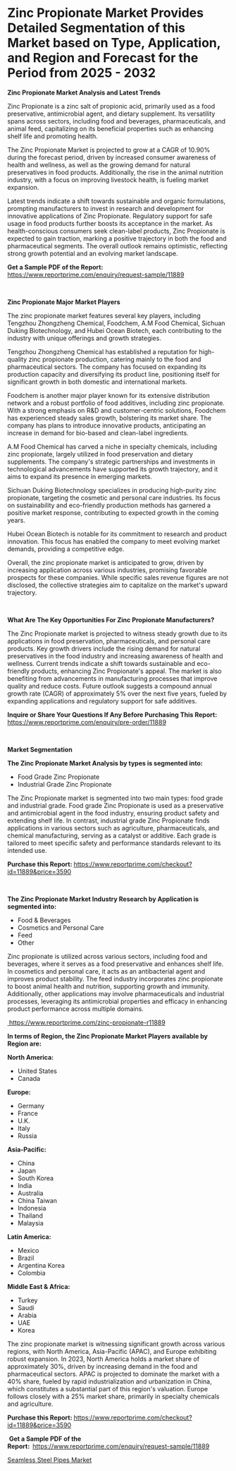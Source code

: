 <p><h1>Zinc Propionate Market Provides Detailed Segmentation of this Market based on Type, Application, and Region and Forecast for the Period from 2025 - 2032</h1></p><p><strong>Zinc Propionate Market Analysis and Latest Trends</strong></p>
<p><p>Zinc Propionate is a zinc salt of propionic acid, primarily used as a food preservative, antimicrobial agent, and dietary supplement. Its versatility spans across sectors, including food and beverages, pharmaceuticals, and animal feed, capitalizing on its beneficial properties such as enhancing shelf life and promoting health.</p><p>The Zinc Propionate Market is projected to grow at a CAGR of 10.90% during the forecast period, driven by increased consumer awareness of health and wellness, as well as the growing demand for natural preservatives in food products. Additionally, the rise in the animal nutrition industry, with a focus on improving livestock health, is fueling market expansion. </p><p>Latest trends indicate a shift towards sustainable and organic formulations, prompting manufacturers to invest in research and development for innovative applications of Zinc Propionate. Regulatory support for safe usage in food products further boosts its acceptance in the market. As health-conscious consumers seek clean-label products, Zinc Propionate is expected to gain traction, marking a positive trajectory in both the food and pharmaceutical segments. The overall outlook remains optimistic, reflecting strong growth potential and an evolving market landscape.</p></p>
<p><strong>Get a Sample PDF of the Report:&nbsp;</strong> <a href="https://www.reportprime.com/enquiry/request-sample/11889?utm_campaign=1990&utm_medium=2&utm_source=Github&utm_content=ia&utm_term=17032025&utm_id=zinc-propionate">https://www.reportprime.com/enquiry/request-sample/11889</a></p>
<p>&nbsp;</p>
<p><strong>Zinc Propionate Major Market Players</strong></p>
<p><p>The zinc propionate market features several key players, including Tengzhou Zhongzheng Chemical, Foodchem, A.M Food Chemical, Sichuan Duking Biotechnology, and Hubei Ocean Biotech, each contributing to the industry with unique offerings and growth strategies.</p><p>Tengzhou Zhongzheng Chemical has established a reputation for high-quality zinc propionate production, catering mainly to the food and pharmaceutical sectors. The company has focused on expanding its production capacity and diversifying its product line, positioning itself for significant growth in both domestic and international markets.</p><p>Foodchem is another major player known for its extensive distribution network and a robust portfolio of food additives, including zinc propionate. With a strong emphasis on R&D and customer-centric solutions, Foodchem has experienced steady sales growth, bolstering its market share. The company has plans to introduce innovative products, anticipating an increase in demand for bio-based and clean-label ingredients.</p><p>A.M Food Chemical has carved a niche in specialty chemicals, including zinc propionate, largely utilized in food preservation and dietary supplements. The company's strategic partnerships and investments in technological advancements have supported its growth trajectory, and it aims to expand its presence in emerging markets.</p><p>Sichuan Duking Biotechnology specializes in producing high-purity zinc propionate, targeting the cosmetic and personal care industries. Its focus on sustainability and eco-friendly production methods has garnered a positive market response, contributing to expected growth in the coming years.</p><p>Hubei Ocean Biotech is notable for its commitment to research and product innovation. This focus has enabled the company to meet evolving market demands, providing a competitive edge. </p><p>Overall, the zinc propionate market is anticipated to grow, driven by increasing application across various industries, promising favorable prospects for these companies. While specific sales revenue figures are not disclosed, the collective strategies aim to capitalize on the market's upward trajectory.</p></p>
<p>&nbsp;</p>
<p><strong>What Are The Key Opportunities For Zinc Propionate Manufacturers?</strong></p>
<p><p>The Zinc Propionate market is projected to witness steady growth due to its applications in food preservation, pharmaceuticals, and personal care products. Key growth drivers include the rising demand for natural preservatives in the food industry and increasing awareness of health and wellness. Current trends indicate a shift towards sustainable and eco-friendly products, enhancing Zinc Propionate's appeal. The market is also benefiting from advancements in manufacturing processes that improve quality and reduce costs. Future outlook suggests a compound annual growth rate (CAGR) of approximately 5% over the next five years, fueled by expanding applications and regulatory support for safe additives.</p></p>
<p><strong>Inquire or Share Your Questions If Any Before Purchasing This Report:</strong> <a href="https://www.reportprime.com/enquiry/pre-order/11889?utm_campaign=1990&utm_medium=2&utm_source=Github&utm_content=ia&utm_term=17032025&utm_id=zinc-propionate">https://www.reportprime.com/enquiry/pre-order/11889</a></p>
<p>&nbsp;</p>
<p><strong>Market Segmentation</strong></p>
<p><strong>The Zinc Propionate Market Analysis by types is segmented into:</strong></p>
<p><ul><li>Food Grade Zinc Propionate</li><li>Industrial Grade Zinc Propionate</li></ul></p>
<p><p>The Zinc Propionate market is segmented into two main types: food grade and industrial grade. Food grade Zinc Propionate is used as a preservative and antimicrobial agent in the food industry, ensuring product safety and extending shelf life. In contrast, industrial grade Zinc Propionate finds applications in various sectors such as agriculture, pharmaceuticals, and chemical manufacturing, serving as a catalyst or additive. Each grade is tailored to meet specific safety and performance standards relevant to its intended use.</p></p>
<p><strong>Purchase this Report:&nbsp;</strong><a href="https://www.reportprime.com/checkout?id=11889&price=3590&utm_campaign=1990&utm_medium=2&utm_source=Github&utm_content=ia&utm_term=17032025&utm_id=zinc-propionate">https://www.reportprime.com/checkout?id=11889&price=3590</a></p>
<p>&nbsp;</p>
<p><strong>The Zinc Propionate Market Industry Research by Application is segmented into:</strong></p>
<p><ul><li>Food & Beverages</li><li>Cosmetics and Personal Care</li><li>Feed</li><li>Other</li></ul></p>
<p><p>Zinc propionate is utilized across various sectors, including food and beverages, where it serves as a food preservative and enhances shelf life. In cosmetics and personal care, it acts as an antibacterial agent and improves product stability. The feed industry incorporates zinc propionate to boost animal health and nutrition, supporting growth and immunity. Additionally, other applications may involve pharmaceuticals and industrial processes, leveraging its antimicrobial properties and efficacy in enhancing product performance across multiple domains.</p></p>
<p><a href="https://www.reportprime.com/zinc-propionate-r11889?utm_campaign=1990&utm_medium=2&utm_source=Github&utm_content=ia&utm_term=17032025&utm_id=zinc-propionate">&nbsp;https://www.reportprime.com/zinc-propionate-r11889</a></p>
<p><strong>In terms of Region, the Zinc Propionate Market Players available by Region are:</strong></p>
<p>
    <p> <strong> North America: </strong>
        <ul>
            <li>United States</li>
            <li>Canada</li>
        </ul>
        </p> 
    <p> <strong> Europe: </strong>
        <ul>
            <li>Germany</li>
            <li>France</li>
            <li>U.K.</li>
            <li>Italy</li>
            <li>Russia</li>
        </ul>
        </p> 
    <p> <strong> Asia-Pacific: </strong>
        <ul>
            <li>China</li>
            <li>Japan</li>
            <li>South Korea</li>
            <li>India</li>
            <li>Australia</li>
            <li>China Taiwan</li>
            <li>Indonesia</li>
            <li>Thailand</li>
            <li>Malaysia</li>
        </ul>
        </p> 
    <p> <strong> Latin America: </strong>
        <ul>
            <li>Mexico</li>
            <li>Brazil</li>
            <li>Argentina Korea</li>
            <li>Colombia</li>
        </ul>
        </p> 
    <p> <strong> Middle East & Africa: </strong>
        <ul>
            <li>Turkey</li>
            <li>Saudi</li>
            <li>Arabia</li>
            <li>UAE</li>
            <li>Korea</li>
        </ul>
    </p>
    </p>
<p><p>The zinc propionate market is witnessing significant growth across various regions, with North America, Asia-Pacific (APAC), and Europe exhibiting robust expansion. In 2023, North America holds a market share of approximately 30%, driven by increasing demand in the food and pharmaceutical sectors. APAC is projected to dominate the market with a 40% share, fueled by rapid industrialization and urbanization in China, which constitutes a substantial part of this region's valuation. Europe follows closely with a 25% market share, primarily in specialty chemicals and agriculture.</p></p>
<p><strong>Purchase this Report: </strong><a href="https://www.reportprime.com/checkout?id=11889&price=3590&utm_campaign=1990&utm_medium=2&utm_source=Github&utm_content=ia&utm_term=17032025&utm_id=zinc-propionate">https://www.reportprime.com/checkout?id=11889&price=3590</a></p>
<p>&nbsp;<strong>Get a Sample PDF of the Report:&nbsp;&nbsp;</strong><a href="https://www.reportprime.com/enquiry/request-sample/11889?utm_campaign=1990&utm_medium=2&utm_source=Github&utm_content=ia&utm_term=17032025&utm_id=zinc-propionate">https://www.reportprime.com/enquiry/request-sample/11889</a></p>
<p><strong></strong></p>
<p><p><a href="https://github.com/MarciaRunte/Market-Research-Report-List-2/blob/main/seamless-steel-pipes-market.md?utm_campaign=1990&utm_medium=2&utm_source=Github&utm_content=ia&utm_term=17032025&utm_id=zinc-propionate">Seamless Steel Pipes Market</a></p></p>